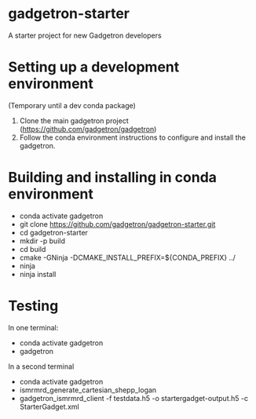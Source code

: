 # gadgetron-starter
A starter project for new Gadgetron developers

# Setting up a development environment
(Temporary until a dev conda package)
1. Clone the main gadgetron project (https://github.com/gadgetron/gadgetron)
2. Follow the conda environment instructions to configure and install the gadgetron. 

# Building and installing in conda environment
- conda activate gadgetron
- git clone https://github.com/gadgetron/gadgetron-starter.git
- cd gadgetron-starter
- mkdir -p build
- cd build
- cmake -GNinja -DCMAKE_INSTALL_PREFIX=${CONDA_PREFIX} ../
- ninja
- ninja install

# Testing
In one terminal:
- conda activate gadgetron
- gadgetron

In a second terminal 
- conda activate gadgetron
- ismrmrd_generate_cartesian_shepp_logan
- gadgetron_ismrmrd_client -f testdata.h5 -o startergadget-output.h5 -c StarterGadget.xml
